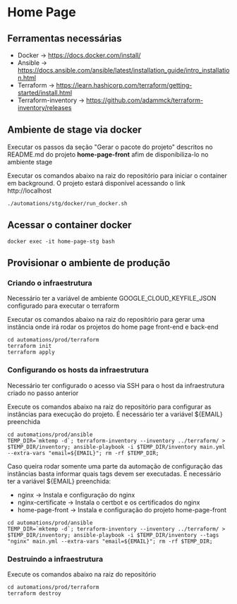 # Home Page

## Ferramentas necessárias
* Docker -> https://docs.docker.com/install/
* Ansible -> https://docs.ansible.com/ansible/latest/installation_guide/intro_installation.html
* Terraform -> https://learn.hashicorp.com/terraform/getting-started/install.html
* Terraform-inventory -> https://github.com/adammck/terraform-inventory/releases

## Ambiente de stage via docker

Executar os passos da seção "Gerar o pacote do projeto" descritos no README.md do projeto **home-page-front** afim de disponibiliza-lo no ambiente stage

Executar os comandos abaixo na raiz do repositório para iniciar o container em background. O projeto estará disponível acessando o link http://localhost
```
./automations/stg/docker/run_docker.sh
```

## Acessar o container docker
```
docker exec -it home-page-stg bash
```

## Provisionar o ambiente de produção

### Criando o infraestrutura

Necessário ter a variável de ambiente GOOGLE_CLOUD_KEYFILE_JSON configurado para executar o terraform

Executar os comandos abaixo na raiz do repositório para gerar uma instância onde irá rodar os projetos do home page front-end e back-end
```
cd automations/prod/terraform
terraform init
terraform apply
```

### Configurando os hosts da infraestrutura

Necessário ter configurado o acesso via SSH para o host da infraestrutura criado no passo anterior

Execute os comandos abaixo na raiz do repositório para configurar as instâncias para execução do projeto. É necessário ter a variável ${EMAIL} preenchida
```
cd automations/prod/ansible
TEMP_DIR=`mktemp -d`; terraform-inventory --inventory ../terraform/ > $TEMP_DIR/inventory; ansible-playbook -i $TEMP_DIR/inventory main.yml --extra-vars "email=${EMAIL}"; rm -rf $TEMP_DIR;
```

Caso queira rodar somente uma parte da automação de configuração das instâncias basta informar quais tags devem ser executadas. É necessário ter a variável ${EMAIL} preenchida:

* nginx -> Instala e configuração do nginx
* nginx-certificate -> Instala o certbot e os certificados do nginx
* home-page-front -> Instala e configuração do projeto home-page-front

```
cd automations/prod/ansible
TEMP_DIR=`mktemp -d`; terraform-inventory --inventory ../terraform/ > $TEMP_DIR/inventory; ansible-playbook -i $TEMP_DIR/inventory --tags "nginx" main.yml --extra-vars "email=${EMAIL}"; rm -rf $TEMP_DIR;
```

### Destruindo a infraestrutura

Execute os comandos abaixo na raiz do repositório
```
cd automations/prod/terraform
terraform destroy
``` 